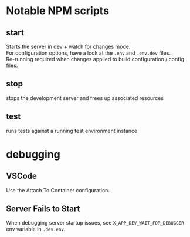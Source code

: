 # Notable NPM scripts

## start
Starts the server in dev + watch for changes mode.<br/>
For configuration options, have a look at the `.env` and `.env.dev` files.<br/>
Re-running required when changes applied to build configuration / config files.

## stop
stops the development server and frees up associated resources

## test
runs tests against a running test environment instance

# debugging

## VSCode
Use the Attach To Container configuration.

## Server Fails to Start
When debugging server startup issues, see `X_APP_DEV_WAIT_FOR_DEBUGGER` env variable in `.dev.env`.